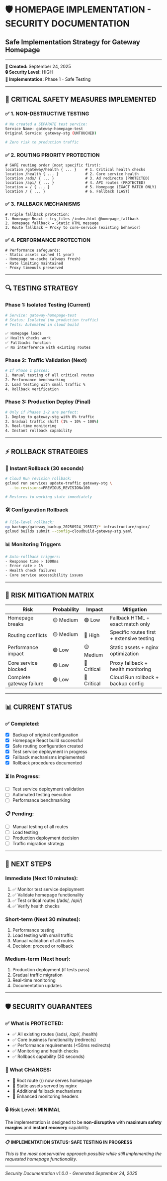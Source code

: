 # 🛡️ HOMEPAGE IMPLEMENTATION - SECURITY DOCUMENTATION
## Safe Implementation Strategy for Gateway Homepage

---
**📅 Created:** September 24, 2025  
**🔒 Security Level:** HIGH  
**🎯 Implementation:** Phase 1 - Safe Testing  

---

## 🚨 **CRITICAL SAFETY MEASURES IMPLEMENTED**

### **✅ 1. NON-DESTRUCTIVE TESTING**
```bash
# We created a SEPARATE test service:
Service Name: gateway-homepage-test
Original Service: gateway-stg (UNTOUCHED)

# Zero risk to production traffic
```

### **✅ 2. ROUTING PRIORITY PROTECTION**
```nginx
# SAFE routing order (most specific first):
location /gateway/health { ... }    # 1. Critical health checks
location /health { ... }            # 2. Core service health  
location /ads/ { ... }              # 3. Ad redirects (PROTECTED)
location /api/ { ... }              # 4. API routes (PROTECTED)
location = / { ... }                # 5. Homepage (EXACT MATCH ONLY)
location / { ... }                  # 6. Fallback (LAST)
```

### **✅ 3. FALLBACK MECHANISMS**
```nginx
# Triple fallback protection:
1. Homepage React → try_files /index.html @homepage_fallback
2. Homepage fallback → Static HTML message  
3. Route fallback → Proxy to core-service (existing behavior)
```

### **✅ 4. PERFORMANCE PROTECTION**
```nginx
# Performance safeguards:
- Static assets cached (1 year)
- Homepage no-cache (always fresh)
- Rate limiting maintained
- Proxy timeouts preserved
```

---

## 🔍 **TESTING STRATEGY**

### **Phase 1: Isolated Testing (Current)**
```bash
# Service: gateway-homepage-test
# Status: Isolated (no production traffic)
# Tests: Automated in cloud build

✅ Homepage loads
✅ Health checks work  
✅ Fallbacks function
✅ No interference with existing routes
```

### **Phase 2: Traffic Validation (Next)**
```bash
# If Phase 1 passes:
1. Manual testing of all critical routes
2. Performance benchmarking
3. Load testing with small traffic %
4. Rollback verification
```

### **Phase 3: Production Deploy (Final)**
```bash
# Only if Phases 1-2 are perfect:
1. Deploy to gateway-stg with 0% traffic
2. Gradual traffic shift (1% → 10% → 100%)
3. Real-time monitoring
4. Instant rollback capability
```

---

## ⚡ **ROLLBACK STRATEGIES**

### **🔄 Instant Rollback (30 seconds)**
```bash
# Cloud Run revision rollback:
gcloud run services update-traffic gateway-stg \
  --to-revisions=PREVIOUS_REVISION=100

# Restores to working state immediately
```

### **🛠️ Configuration Rollback**
```bash
# File-level rollback:
cp backups/gateway_backup_20250924_195817/* infrastructure/nginx/
gcloud builds submit --config=cloudbuild-gateway-stg.yaml
```

### **📊 Monitoring Triggers**
```bash
# Auto-rollback triggers:
- Response time > 1000ms
- Error rate > 1%
- Health check failures
- Core service accessibility issues
```

---

## 🎯 **RISK MITIGATION MATRIX**

| **Risk** | **Probability** | **Impact** | **Mitigation** |
|----------|----------------|------------|----------------|
| Homepage breaks | 🟡 Medium | 🟢 Low | Fallback HTML + exact match only |
| Routing conflicts | 🟡 Medium | 🔴 High | Specific routes first + extensive testing |
| Performance impact | 🟢 Low | 🟡 Medium | Static assets + nginx optimization |
| Core service blocked | 🟢 Low | 🔴 Critical | Proxy fallback + health monitoring |
| Complete gateway failure | 🟢 Low | 🔴 Critical | Cloud Run rollback + backup config |

---

## 📊 **CURRENT STATUS**

### **✅ Completed:**
- [x] Backup of original configuration
- [x] Homepage React build successful  
- [x] Safe routing configuration created
- [x] Test service deployment in progress
- [x] Fallback mechanisms implemented
- [x] Rollback procedures documented

### **⏳ In Progress:**
- [ ] Test service deployment validation
- [ ] Automated testing execution
- [ ] Performance benchmarking

### **📋 Pending:**
- [ ] Manual testing of all routes
- [ ] Load testing
- [ ] Production deployment decision
- [ ] Traffic migration strategy

---

## 🚀 **NEXT STEPS**

### **Immediate (Next 10 minutes):**
1. ✅ Monitor test service deployment
2. ✅ Validate homepage functionality  
3. ✅ Test critical routes (/ads/*, /api/*)
4. ✅ Verify health checks

### **Short-term (Next 30 minutes):**
1. Performance testing
2. Load testing with small traffic
3. Manual validation of all routes
4. Decision: proceed or rollback

### **Medium-term (Next hour):**
1. Production deployment (if tests pass)
2. Gradual traffic migration
3. Real-time monitoring
4. Documentation updates

---

## 🛡️ **SECURITY GUARANTEES**

### **✅ What is PROTECTED:**
- ✅ All existing routes (/ads/*, /api/*, /health)
- ✅ Core business functionality (redirects)
- ✅ Performance requirements (<50ms redirects)
- ✅ Monitoring and health checks
- ✅ Rollback capability (30 seconds)

### **🎯 What CHANGES:**
- 🎯 Root route (/) now serves homepage
- 🎯 Static assets served by nginx
- 🎯 Additional fallback mechanisms
- 🎯 Enhanced monitoring headers

### **🔒 Risk Level: MINIMAL**
The implementation is designed to be **non-disruptive** with **maximum safety margins** and **instant recovery** capability.

---

**📋 IMPLEMENTATION STATUS: SAFE TESTING IN PROGRESS**

*This is the most conservative approach possible while still implementing the requested homepage functionality.*

---

*Security Documentation v1.0.0 - Generated September 24, 2025*